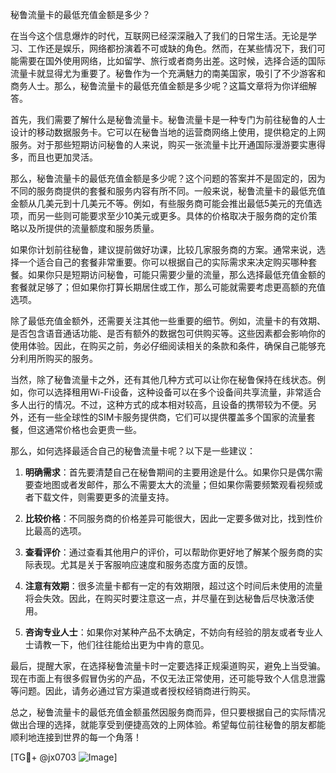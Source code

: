 秘鲁流量卡的最低充值金额是多少？

在当今这个信息爆炸的时代，互联网已经深深融入了我们的日常生活。无论是学习、工作还是娱乐，网络都扮演着不可或缺的角色。然而，在某些情况下，我们可能需要在国外使用网络，比如留学、旅行或者商务出差。这时候，选择合适的国际流量卡就显得尤为重要了。秘鲁作为一个充满魅力的南美国家，吸引了不少游客和商务人士。那么，秘鲁流量卡的最低充值金额是多少呢？这篇文章将为你详细解答。

首先，我们需要了解什么是秘鲁流量卡。秘鲁流量卡是一种专门为前往秘鲁的人士设计的移动数据服务卡。它可以在秘鲁当地的运营商网络上使用，提供稳定的上网服务。对于那些短期访问秘鲁的人来说，购买一张流量卡比开通国际漫游要实惠得多，而且也更加灵活。

那么，秘鲁流量卡的最低充值金额是多少呢？这个问题的答案并不是固定的，因为不同的服务商提供的套餐和服务内容有所不同。一般来说，秘鲁流量卡的最低充值金额从几美元到十几美元不等。例如，有些服务商可能会推出最低5美元的充值选项，而另一些则可能要求至少10美元或更多。具体的价格取决于服务商的定价策略以及所提供的流量额度和服务质量。

如果你计划前往秘鲁，建议提前做好功课，比较几家服务商的方案。通常来说，选择一个适合自己的套餐非常重要。你可以根据自己的实际需求来决定购买哪种套餐。如果你只是短期访问秘鲁，可能只需要少量的流量，那么选择最低充值金额的套餐就足够了；但如果你打算长期居住或工作，那么可能就需要考虑更高额的充值选项。

除了最低充值金额外，还需要关注其他一些重要的细节。例如，流量卡的有效期、是否包含语音通话功能、是否有额外的数据包可供购买等。这些因素都会影响你的使用体验。因此，在购买之前，务必仔细阅读相关的条款和条件，确保自己能够充分利用所购买的服务。

当然，除了秘鲁流量卡之外，还有其他几种方式可以让你在秘鲁保持在线状态。例如，你可以选择租用Wi-Fi设备，这种设备可以在多个设备间共享流量，非常适合多人出行的情况。不过，这种方式的成本相对较高，且设备的携带较为不便。另外，还有一些全球性的SIM卡服务提供商，它们可以提供覆盖多个国家的流量套餐，但这通常价格也会更贵一些。

那么，如何选择最适合自己的秘鲁流量卡呢？以下是一些建议：

1. **明确需求**：首先要清楚自己在秘鲁期间的主要用途是什么。如果你只是偶尔需要查地图或者发邮件，那么不需要太大的流量；但如果你需要频繁观看视频或者下载文件，则需要更多的流量支持。

2. **比较价格**：不同服务商的价格差异可能很大，因此一定要多做对比，找到性价比最高的选项。

3. **查看评价**：通过查看其他用户的评价，可以帮助你更好地了解某个服务商的实际表现。尤其是关于客服响应速度和服务态度方面的反馈。

4. **注意有效期**：很多流量卡都有一定的有效期限，超过这个时间后未使用的流量将会失效。因此，在购买时要注意这一点，并尽量在到达秘鲁后尽快激活使用。

5. **咨询专业人士**：如果你对某种产品不太确定，不妨向有经验的朋友或者专业人士请教一下，他们往往能给出更为中肯的意见。

最后，提醒大家，在选择秘鲁流量卡时一定要选择正规渠道购买，避免上当受骗。现在市面上有很多假冒伪劣的产品，不仅无法正常使用，还可能导致个人信息泄露等问题。因此，请务必通过官方渠道或者授权经销商进行购买。

总之，秘鲁流量卡的最低充值金额虽然因服务商而异，但只要根据自己的实际情况做出合理的选择，就能享受到便捷高效的上网体验。希望每位前往秘鲁的朋友都能顺利地连接到世界的每一个角落！

[TG💪+ @jx0703 ![Image](https://github.com/user-attachments/assets/dbca1d08-cadb-493c-b0ec-ad6f7a83f270)]